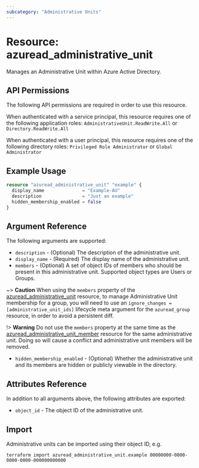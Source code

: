 ```yaml
---
subcategory: "Administrative Units"
---
```


# Resource: azuread_administrative_unit

Manages an Administrative Unit within Azure Active Directory.

## API Permissions

The following API permissions are required in order to use this resource.

When authenticated with a service principal, this resource requires one of the following application roles: `AdministrativeUnit.ReadWrite.All` or `Directory.ReadWrite.All`

When authenticated with a user principal, this resource requires one of the following directory roles: `Privileged Role Administrator` or `Global Administrator`

## Example Usage

```terraform
resource "azuread_administrative_unit" "example" {
  display_name              = "Example-AU"
  description               = "Just an example"
  hidden_membership_enabled = false
}
```

## Argument Reference

The following arguments are supported:

* `description` - (Optional) The description of the administrative unit.
* `display_name` - (Required) The display name of the administrative unit.
* `members` - (Optional) A set of object IDs of members who should be present in this administrative unit. Supported object types are Users or Groups.

~> **Caution** When using the `members` property of the [azuread_administrative_unit](https://registry.terraform.io/providers/hashicorp/azuread/latest/docs/resources/administrative_unit#members) resource, to manage Administrative Unit membership for a group, you will need to use an `ignore_changes = [administrative_unit_ids]` lifecycle meta argument for the `azuread_group` resource, in order to avoid a persistent diff.

!> **Warning** Do not use the `members` property at the same time as the [azuread_administrative_unit_member](https://registry.terraform.io/providers/hashicorp/azuread/latest/docs/resources/administrative_unit_member) resource for the same administrative unit. Doing so will cause a conflict and administrative unit members will be removed.

* `hidden_membership_enabled` - (Optional) Whether the administrative unit and its members are hidden or publicly viewable in the directory.

## Attributes Reference

In addition to all arguments above, the following attributes are exported:

* `object_id` - The object ID of the administrative unit.

## Import

Administrative units can be imported using their object ID, e.g.

```shell
terraform import azuread_administrative_unit.example 00000000-0000-0000-0000-000000000000
```
